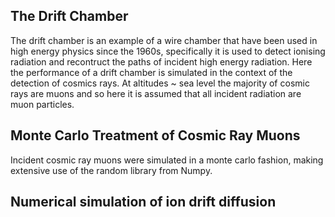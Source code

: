 ## The Drift Chamber

The drift chamber is an example of a wire chamber that have been used in high energy physics since the 1960s, specifically it is used to detect ionising radiation and recontruct the paths of incident high energy radiation. Here the performance of a drift chamber is simulated in the context of the detection of cosmics rays. At altitudes ~ sea level the majority of cosmic rays are muons and so here it is assumed that all incident radiation are muon particles. 

## Monte Carlo Treatment of Cosmic Ray Muons

Incident cosmic ray muons were simulated in a monte carlo fashion, making extensive use of the random library from Numpy.


## Numerical simulation of ion drift diffusion 

